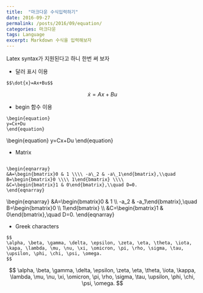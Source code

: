 ```yaml
---
title:  "마크다운 수식입력하기"
date: 2016-09-27
permalink: /posts/2016/09/equation/
categories: 마크다운
tags: Language
excerpt: Markdown 수식을 입력해보자
---
```


Latex syntax가 지원된다고 하니 한번 써 보자

* 달러 표시 이용

~~~~
$$\dot{x}=Ax+Bu$$
~~~~

$$ 
\dot{x}=Ax+Bu
$$

* begin 함수 이용

~~~~
\begin{equation}
y=Cx+Du
\end{equation}
~~~~

\begin{equation}
y=Cx+Du
\end{equation}

* Matrix

~~~~

\begin{eqnarray}
&A=\begin{bmatrix}0 & 1 \\\\ -a\_2 & -a\_1\end{bmatrix},\\quad B=\begin{bmatrix}0 \\\\ 1\end{bmatrix} \\\\
&C=\begin{bmatrix}1 & 0\end{bmatrix},\\quad D=0.
\end{eqnarray}

~~~~

\begin{eqnarray}
&A=\begin{bmatrix}0 & 1 \\\\ -a\_2 & -a\_1\end{bmatrix},\\quad B=\begin{bmatrix}0 \\\\ 1\end{bmatrix} \\\\
&C=\begin{bmatrix}1 & 0\end{bmatrix},\\quad D=0.
\end{eqnarray}


* Greek characters

~~~~
$$
\alpha, \beta, \gamma, \delta, \epsilon, \zeta, \eta, \theta, \iota, \kapa, \lambda, \mu, \nu, \xi, \omicron, \pi, \rho, \sigma, \tau, \upsilon, \phi, \chi, \psi, \omega.
$$
~~~~

$$
\alpha, \beta, \gamma, \delta, \epsilon, \zeta, \eta, \theta, \iota, \kappa, \lambda, \mu, \nu, \xi, \omicron, \pi, \rho, \sigma, \tau, \upsilon, \phi, \chi, \psi, \omega.
$$
